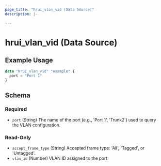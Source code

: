 ```yaml
---
page_title: "hrui_vlan_vid (Data Source)"
description: |-
  
---
```


# hrui_vlan_vid (Data Source)



## Example Usage

```terraform
data "hrui_vlan_vid" "example" {
  port = "Port 1"
}
```

<!-- schema generated by tfplugindocs -->
## Schema

### Required

- `port` (String) The name of the port (e.g., 'Port 1', 'Trunk2') used to query the VLAN configuration.

### Read-Only

- `accept_frame_type` (String) Accepted frame type: 'All', 'Tagged', or 'Untagged'.
- `vlan_id` (Number) VLAN ID assigned to the port.


